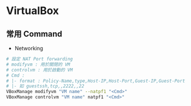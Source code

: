 # VirtualBox

## 常用 Command

* Networking

```bash
# 設定 NAT Port forwarding
# modifyvm : 用於關閉的 VM
# controlvm : 用於啟動的 VM
# Cmd : 
# |- format : Policy-Name,type,Host-IP,Host-Port,Guest-IP,Guest-Port
# |- 如 guestssh,tcp,,2222,,22
VBoxManage modifyvm "VM name" --natpf1 "<Cmd>"
VBoxManage controlvm "VM name" natpf1 "<Cmd>"
```